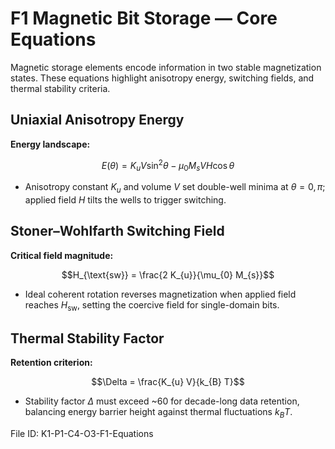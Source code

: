 # F1 Magnetic Bit Storage — Core Equations

Magnetic storage elements encode information in two stable magnetization states. These equations highlight anisotropy energy, switching fields, and thermal stability criteria.

## Uniaxial Anisotropy Energy
**Energy landscape:**

$$E(\theta) = K_{u} V \sin^{2} \theta - \mu_{0} M_{s} V H \cos \theta$$

- Anisotropy constant $K_{u}$ and volume $V$ set double-well minima at $\theta = 0, \pi$; applied field $H$ tilts the wells to trigger switching.

## Stoner–Wohlfarth Switching Field
**Critical field magnitude:**

$$H_{\text{sw}} = \frac{2 K_{u}}{\mu_{0} M_{s}}$$

- Ideal coherent rotation reverses magnetization when applied field reaches $H_{\text{sw}}$, setting the coercive field for single-domain bits.

## Thermal Stability Factor
**Retention criterion:**

$$\Delta = \frac{K_{u} V}{k_{B} T}$$

- Stability factor $\Delta$ must exceed ~60 for decade-long data retention, balancing energy barrier height against thermal fluctuations $k_{B} T$.

File ID: K1-P1-C4-O3-F1-Equations
